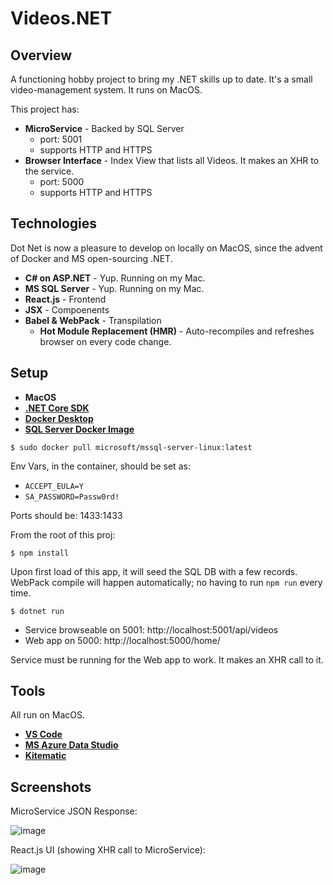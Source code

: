 # Videos.NET

## Overview

A functioning hobby project to bring my .NET skills up to date. It's a small video-management system. It runs on MacOS.

This project has:

* **MicroService** - Backed by SQL Server
  * port: 5001
  * supports HTTP and HTTPS
* **Browser Interface** - Index View that lists all Videos. It makes an XHR to the service.
  * port: 5000
  * supports HTTP and HTTPS

## Technologies

Dot Net is now a pleasure to develop on locally on MacOS, since the advent of Docker and MS open-sourcing .NET.

* **C# on ASP.NET** - Yup. Running on my Mac.
* **MS SQL Server** - Yup. Running on my Mac.
* **React.js** - Frontend
* **JSX** - Compoenents
* **Babel & WebPack** - Transpilation
  * **Hot Module Replacement (HMR)** - Auto-recompiles and refreshes browser on every code change.

## Setup

* **MacOS**
* **[.NET Core SDK](https://dotnet.microsoft.com/download)**
* **[Docker Desktop](https://www.docker.com/products/docker-desktop)**
* **[SQL Server Docker Image](https://hub.docker.com/r/microsoft/mssql-server-linux)**

`$ sudo docker pull microsoft/mssql-server-linux:latest`

Env Vars, in the container, should be set as:

* `ACCEPT_EULA=Y`
* `SA_PASSWORD=Passw0rd!`

Ports should be: 1433:1433

From the root of this proj:

`$ npm install`

Upon first load of this app, it will seed the SQL DB with a few records. WebPack compile will happen automatically; no having to run `npm run` every time.

`$ dotnet run`

* Service browseable on 5001: http://localhost:5001/api/videos
* Web app on 5000: http://localhost:5000/home/

Service must be running for the Web app to work. It makes an XHR call to it.

## Tools

All run on MacOS.

* **[VS Code](https://code.visualstudio.com/)**
* **[MS Azure Data Studio](https://docs.microsoft.com/en-us/sql/azure-data-studio/download?view=sql-server-2017)**
* **[Kitematic](https://kitematic.com/)**

## Screenshots

MicroService JSON Response:

![image](https://user-images.githubusercontent.com/214047/64888860-f8f81a80-d639-11e9-90b0-d47ed7d21d54.png)

React.js UI (showing XHR call to MicroService):

![image](https://user-images.githubusercontent.com/214047/64888888-07decd00-d63a-11e9-94fe-21fc4d6699c0.png)
